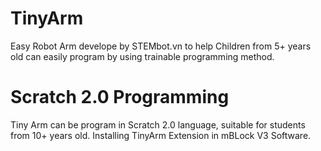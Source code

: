 # TinyArm
Easy Robot Arm develope by STEMbot.vn to help Children from 5+ years old can easily program by using trainable programming method. 

# Scratch 2.0 Programming
Tiny Arm can be program in Scratch 2.0 language, suitable for students from 10+ years old. 
Installing TinyArm Extension in mBLock V3 Software. 

